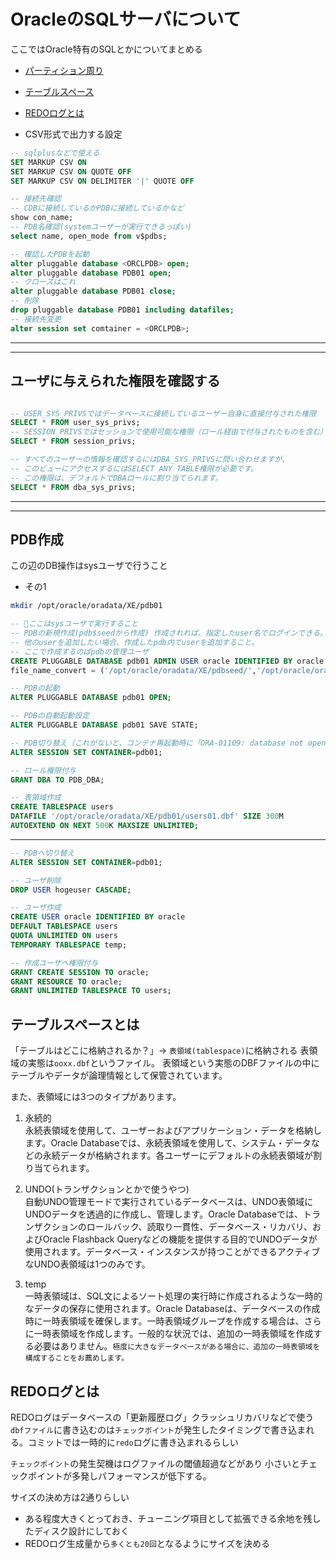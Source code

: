 # OracleのSQLサーバについて

ここではOracle特有のSQLとかについてまとめる

- [パーティション周り](partition)
- [テーブルスペース](#tablespace)
- [REDOログとは](#redo)

- CSV形式で出力する設定

```sql
-- sqlplusなどで使える
SET MARKUP CSV ON
SET MARKUP CSV ON QUOTE OFF
SET MARKUP CSV ON DELIMITER '|' QUOTE OFF

-- 接続先確認
-- CDBに接続しているかPDBに接続しているかなど
show con_name;
-- PDB名確認(systemユーザーが実行できるっぽい)
select name, open_mode from v$pdbs;

-- 確認したPDBを起動
alter pluggable database <ORCLPDB> open;
alter pluggable database PDB01 open;
-- クローズはこれ
alter pluggable database PDB01 close;
-- 削除
drop pluggable database PDB01 including datafiles;
-- 接続先変更
alter session set comtainer = <ORCLPDB>;
```

---
---

## ユーザに与えられた権限を確認する

```sql

-- USER_SYS_PRIVSではデータベースに接続しているユーザー自身に直接付与された権限
SELECT * FROM user_sys_privs;
-- SESSION_PRIVSではセッションで使用可能な権限（ロール経由で付与されたものを含む）を確認できます。
SELECT * FROM session_privs;

-- すべてのユーザーの情報を確認するにはDBA_SYS_PRIVSに問い合わせますが、
-- このビューにアクセスするにはSELECT ANY TABLE権限が必要です。
-- この権限は、デフォルトでDBAロールに割り当てられます。
SELECT * FROM dba_sys_privs;
```

---
---

## PDB作成

この辺のDB操作はsysユーザで行うこと

- その1

```sh
mkdir /opt/oracle/oradata/XE/pdb01
```

```sql
-- 🚨ここはsysユーザで実行すること
-- PDBの新規作成(pdb$seedから作成) 作成されれば、指定したuser名でログインできる。
-- 他のuserを追加したい場合、作成したpdb内でuserを追加すること。
-- ここで作成するのぱpdbの管理ユーザ
CREATE PLUGGABLE DATABASE pdb01 ADMIN USER oracle IDENTIFIED BY oracle
file_name_convert = ('/opt/oracle/oradata/XE/pdbseed/','/opt/oracle/oradata/XE/pdb01/');

-- PDBの起動
ALTER PLUGGABLE DATABASE pdb01 OPEN;

-- PDBの自動起動設定
ALTER PLUGGABLE DATABASE pdb01 SAVE STATE;

-- PDB切り替え（これがないと、コンテナ再起動時に「ORA-01109: database not open」が発生）
ALTER SESSION SET CONTAINER=pdb01;

-- ロール権限付与 
GRANT DBA TO PDB_DBA;

-- 表領域作成
CREATE TABLESPACE users
DATAFILE '/opt/oracle/oradata/XE/pdb01/users01.dbf' SIZE 300M
AUTOEXTEND ON NEXT 500K MAXSIZE UNLIMITED;
```

---

```sql
-- PDBへ切り替え
ALTER SESSION SET CONTAINER=pdb01;

-- ユーザ削除
DROP USER hogeuser CASCADE;

-- ユーザ作成
CREATE USER oracle IDENTIFIED BY oracle
DEFAULT TABLESPACE users
QUOTA UNLIMITED ON users
TEMPORARY TABLESPACE temp;

-- 作成ユーザへ権限付与
GRANT CREATE SESSION TO oracle;
GRANT RESOURCE TO oracle;
GRANT UNLIMITED TABLESPACE TO users;
```

## <a name=tablespace>テーブルスペースとは</a>

「テーブルはどこに格納されるか？」-> `表領域(tablespace)`に格納される
表領域の実態は`ooxx.dbf`というファイル。
表領域という実態のDBFファイルの中にテーブルやデータが論理情報として保管されています。

また、表領域には3つのタイプがあります。

1. 永続的  
    永続表領域を使用して、ユーザーおよびアプリケーション・データを格納します。Oracle Databaseでは、永続表領域を使用して、システム・データなどの永続データが格納されます。各ユーザーにデフォルトの永続表領域が割り当てられます。

1. UNDO(トランザクションとかで使うやつ)  
    自動UNDO管理モードで実行されているデータベースは、UNDO表領域にUNDOデータを透過的に作成し、管理します。Oracle Databaseでは、トランザクションのロールバック、読取り一貫性、データベース・リカバリ、およびOracle Flashback Queryなどの機能を提供する目的でUNDOデータが使用されます。データベース・インスタンスが持つことができるアクティブなUNDO表領域は1つのみです。

1. temp  
    一時表領域は、SQL文によるソート処理の実行時に作成されるような一時的なデータの保存に使用されます。Oracle Databaseは、データベースの作成時に一時表領域を確保します。一時表領域グループを作成する場合は、さらに一時表領域を作成します。一般的な状況では、追加の一時表領域を作成する必要はありません。`極度に大きなデータベースがある場合に、追加の一時表領域を構成することをお薦めします。`

## <a name=redo>REDOログとは</a>

REDOログはデータベースの「更新履歴ログ」クラッシュリカバリなどで使う
`dbfファイル`に書き込むのは`チェックポイント`が発生したタイミングで書き込まれる。コミットでは一時的に`redo`ログに書き込まれるらしい

`チェックポイント`の発生契機はログファイルの閾値超過などがあり
小さいとチェックポイントが多発しパフォーマンスが低下する。

サイズの決め方は2通りらしい

- ある程度大きくとっておき、チューニング項目として拡張できる余地を残したディスク設計にしておく
- REDOログ生成量から`多くとも20回`となるようにサイズを決める
